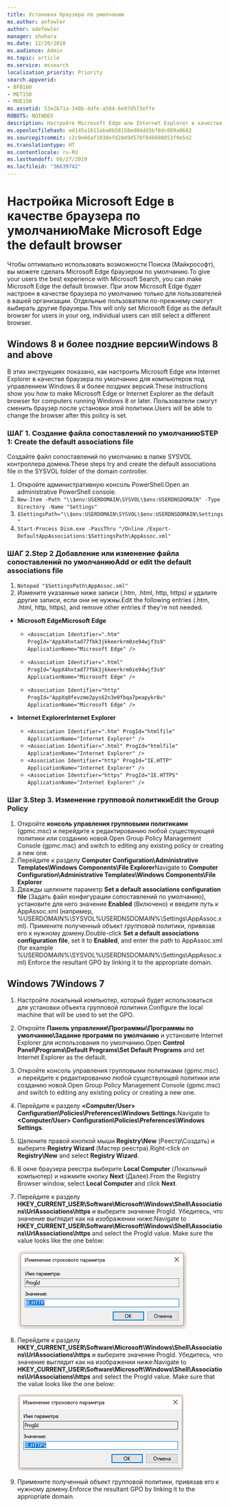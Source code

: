 ```yaml
---
title: Установка браузера по умолчанию
ms.author: anfowler
author: adefowler
manager: shohara
ms.date: 12/20/2018
ms.audience: Admin
ms.topic: article
ms.service: mssearch
localization_priority: Priority
search.appverid:
- BFB160
- MET150
- MOE150
ms.assetid: 53e2b71a-348b-4dfe-a504-6e97d573effe
ROBOTS: NOINDEX
description: Настройте Microsoft Edge или Internet Explorer в качестве браузера по умолчанию для пользователей Поиска (Майкрософт).
ms.openlocfilehash: ed145a1811aba0b58158ed04dd3bf8dc089a0682
ms.sourcegitcommit: c2c9e66af1038efd2849d578f846680851f9e5d2
ms.translationtype: HT
ms.contentlocale: ru-RU
ms.lasthandoff: 08/27/2019
ms.locfileid: "36639742"
---
```

# <a name="make-microsoft-edge-the-default-browser"></a><span data-ttu-id="3690f-103">Настройка Microsoft Edge в качестве браузера по умолчанию</span><span class="sxs-lookup"><span data-stu-id="3690f-103">Make Microsoft Edge the default browser</span></span>
  
<span data-ttu-id="3690f-104">Чтобы оптимально использовать возможности Поиска (Майкрософт), вы можете сделать Microsoft Edge браузером по умолчанию.</span><span class="sxs-lookup"><span data-stu-id="3690f-104">To give your users the best experience with Microsoft Search, you can make Microsoft Edge the default browser.</span></span> <span data-ttu-id="3690f-105">При этом Microsoft Edge будет настроен в качестве браузера по умолчанию только для пользователей в вашей организации. Отдельные пользователи по-прежнему смогут выбирать другие браузеры.</span><span class="sxs-lookup"><span data-stu-id="3690f-105">This will only set Microsoft Edge as the default browser for users in your org, individual users can still select a different browser.</span></span>
  
  
## <a name="windows-8-and-later"></a><span data-ttu-id="3690f-106">Windows 8 и более поздние версии</span><span class="sxs-lookup"><span data-stu-id="3690f-106">Windows 8 and above</span></span>

<span data-ttu-id="3690f-107">В этих инструкциях показано, как настроить Microsoft Edge или Internet Explorer в качестве браузера по умолчанию для компьютеров под управлением Windows 8 и более поздних версий.</span><span class="sxs-lookup"><span data-stu-id="3690f-107">These instructions show you how to make Microsoft Edge or Internet Explorer as the default browser for computers running Windows 8 or later.</span></span> <span data-ttu-id="3690f-108">Пользователи смогут сменить браузер после установки этой политики.</span><span class="sxs-lookup"><span data-stu-id="3690f-108">Users will be able to change the browser after this policy is set.</span></span>
  
### <a name="step-1-create-the-default-associations-file"></a><span data-ttu-id="3690f-109">ШАГ 1. Создание файла сопоставлений по умолчанию</span><span class="sxs-lookup"><span data-stu-id="3690f-109">STEP 1: Create the default associations file</span></span>
<span data-ttu-id="3690f-110">Создайте файл сопоставлений по умолчанию в папке SYSVOL контроллера домена.</span><span class="sxs-lookup"><span data-stu-id="3690f-110">These steps try and create the default associations file in the SYSVOL folder of the domain controller.</span></span>

1. <span data-ttu-id="3690f-111">Откройте административную консоль PowerShell.</span><span class="sxs-lookup"><span data-stu-id="3690f-111">Open an administrative PowerShell console.</span></span>
1. `New-Item -Path "\\$env:USERDOMAIN\SYSVOL\$env:USERDNSDOMAIN" -Type Directory -Name "Settings"`
1. `$SettingsPath="\\$env:USERDOMAIN\SYSVOL\$env:USERDNSDOMAIN\Settings"`
1. `Start-Process Dism.exe -PassThru "/Online /Export-DefaultAppAssociations:$SettingsPath\AppAssoc.xml"`
    
  
### <a name="step-2-add-or-edit-the-default-associations-file"></a><span data-ttu-id="3690f-112">ШАГ 2.</span><span class="sxs-lookup"><span data-stu-id="3690f-112">Step 2</span></span> <span data-ttu-id="3690f-113">Добавление или изменение файла сопоставлений по умолчанию</span><span class="sxs-lookup"><span data-stu-id="3690f-113">Add or edit the default associations file</span></span>

1. `Notepad "$SettingsPath\AppAssoc.xml"`
1. <span data-ttu-id="3690f-114">Измените указанные ниже записи (.htm, .html, http, https) и удалите другие записи, если они не нужны.</span><span class="sxs-lookup"><span data-stu-id="3690f-114">Edit the following entries (.htm, .html, http, https), and remove other entries if they're not needed.</span></span>
  - <span data-ttu-id="3690f-115">**Microsoft Edge**</span><span class="sxs-lookup"><span data-stu-id="3690f-115">**Microsoft Edge**</span></span>
    - `<Association Identifier=".htm" ProgId="AppX4hxtad77fbk3jkkeerkrm0ze94wjf3s9" ApplicationName="Microsoft Edge" />`
              
    - `<Association Identifier=".html" ProgId="AppX4hxtad77fbk3jkkeerkrm0ze94wjf3s9" ApplicationName="Microsoft Edge" />`
    - `<Association Identifier="http" ProgId="AppXq0fevzme2pys62n3e0fbqa7peapykr8v" ApplicationName="Microsoft Edge" />`
    
  - <span data-ttu-id="3690f-116">**Internet Explorer**</span><span class="sxs-lookup"><span data-stu-id="3690f-116">**Internet Explorer**</span></span>
    
    - `<Association Identifier=".htm" ProgId="htmlfile" ApplicationName="Internet Explorer" />`        
    - `<Association Identifier=".html" ProgId="htmlfile" ApplicationName="Internet Explorer" />`
    - `<Association Identifier="http" ProgId="IE.HTTP" ApplicationName="Internet Explorer" />`
    - `<Association Identifier="https" ProgId="IE.HTTPS" ApplicationName="Internet Explorer" />`

### <a name="step-3-edit-the-group-policy"></a><span data-ttu-id="3690f-117">Шаг 3.</span><span class="sxs-lookup"><span data-stu-id="3690f-117">Step 3.</span></span> <span data-ttu-id="3690f-118">Изменение групповой политики</span><span class="sxs-lookup"><span data-stu-id="3690f-118">Edit the Group Policy</span></span>

1. <span data-ttu-id="3690f-119">Откройте **консоль управления групповыми политиками** (gpmc.msc) и перейдите к редактированию любой существующей политики или созданию новой.</span><span class="sxs-lookup"><span data-stu-id="3690f-119">Open Group Policy Management Console (gpmc.msc) and switch to editing any existing policy or creating a new one.</span></span>
1. <span data-ttu-id="3690f-120">Перейдите к разделу **Computer Configuration\Administrative Templates\Windows Components\File Explorer**</span><span class="sxs-lookup"><span data-stu-id="3690f-120">Navigate to **Computer Configuration\Administrative Templates\Windows Components\File Explorer**</span></span>
1. <span data-ttu-id="3690f-121">Дважды щелкните параметр **Set a default associations configuration file** (Задать файл конфигурации сопоставлений по умолчанию), установите для него значение **Enabled** (Включено) и введите путь к AppAssoc.xml (например, %USERDOMAIN%\SYSVOL\%USERDNSDOMAIN%\Settings\AppAssoc.xml). Примените полученный объект групповой политики, привязав его к нужному домену.</span><span class="sxs-lookup"><span data-stu-id="3690f-121">Double-click **Set a default associations configuration file**, set it to **Enabled**, and enter the path to AppAssoc.xml (for example %USERDOMAIN%\SYSVOL\%USERDNSDOMAIN%\Settings\AppAssoc.xml) Enforce the resultant GPO by linking it to the appropriate domain.</span></span>

  
## <a name="windows-7"></a><span data-ttu-id="3690f-122">Windows 7</span><span class="sxs-lookup"><span data-stu-id="3690f-122">Windows 7</span></span>

1. <span data-ttu-id="3690f-123">Настройте локальный компьютер, который будет использоваться для установки объекта групповой политики.</span><span class="sxs-lookup"><span data-stu-id="3690f-123">Configure the local machine that will be used to set the GPO.</span></span>
    
1. <span data-ttu-id="3690f-124">Откройте **Панель управления\Программы\Программы по умолчанию\Задание программ по умолчанию** и установите Internet Explorer для использования по умолчанию.</span><span class="sxs-lookup"><span data-stu-id="3690f-124">Open **Control Panel\Programs\Default Programs\Set Default Programs** and set Internet Explorer as the default.</span></span> 
    
2. <span data-ttu-id="3690f-125">Откройте консоль управления групповыми политиками (gpmc.msc) и перейдите к редактированию любой существующей политики или созданию новой.</span><span class="sxs-lookup"><span data-stu-id="3690f-125">Open Group Policy Management Console (gpmc.msc) and switch to editing any existing policy or creating a new one.</span></span>
    
1. <span data-ttu-id="3690f-126">Перейдите к разделу **\<Computer/User\> Configuration\Policies\Preferences\Windows Settings**.</span><span class="sxs-lookup"><span data-stu-id="3690f-126">Navigate to **\<Computer/User\> Configuration\Policies\Preferences\Windows Settings**.</span></span>
    
2. <span data-ttu-id="3690f-127">Щелкните правой кнопкой мыши **Registry\New** (Реестр\Создать) и выберите **Registry Wizard** (Мастер реестра).</span><span class="sxs-lookup"><span data-stu-id="3690f-127">Right-click on **Registry\New** and select **Registry Wizard**.</span></span>
    
3. <span data-ttu-id="3690f-128">В окне браузера реестра выберите **Local Computer** (Локальный компьютер) и нажмите кнопку **Next** (Далее).</span><span class="sxs-lookup"><span data-stu-id="3690f-128">From the Registry Browser window, select **Local Computer** and click **Next**.</span></span>
    
4. <span data-ttu-id="3690f-p105">Перейдите к разделу **HKEY_CURRENT_USER\Software\Microsoft\Windows\Shell\Associations\UrlAssociations\https** и выберите значение ProgId. Убедитесь, что значение выглядит как на изображении ниже:</span><span class="sxs-lookup"><span data-stu-id="3690f-p105">Navigate to **HKEY_CURRENT_USER\Software\Microsoft\Windows\Shell\Associations\UrlAssociations\https** and select the ProgId value. Make sure the value looks like the one below:</span></span> 
    
    ![Выбор значения ProgID при изменении строкового параметра](media/f6173dcc-b898-4967-8c40-4b0fe411a92b.png)
  
5. <span data-ttu-id="3690f-p106">Перейдите к разделу **HKEY_CURRENT_USER\Software\Microsoft\Windows\Shell\Associations\UrlAssociations\https** и выберите значение ProgId. Убедитесь, что значение выглядит как на изображении ниже:</span><span class="sxs-lookup"><span data-stu-id="3690f-p106">Navigate to **HKEY_CURRENT_USER\Software\Microsoft\Windows\Shell\Associations\UrlAssociations\https** and select the ProgId value. Make sure that the value looks like the one below:</span></span> 
    
    ![Выбор значения ProgID для HTTPS при изменении строкового параметра](media/3519e13b-4fe7-4d15-946c-82fd50fc49bb.png)
  
3. <span data-ttu-id="3690f-135">Примените полученный объект групповой политики, привязав его к нужному домену.</span><span class="sxs-lookup"><span data-stu-id="3690f-135">Enforce the resultant GPO by linking it to the appropriate domain.</span></span>
    
